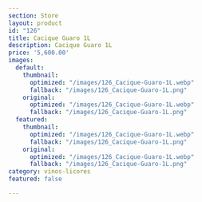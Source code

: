 ```yaml
---
section: Store
layout: product
id: "126"
title: Cacique Guaro 1L
description: Cacique Guaro 1L
price: '5,600.00'
images:
  default:
    thumbnail:
      optimized: "/images/126_Cacique-Guaro-1L.webp"
      fallback: "/images/126_Cacique-Guaro-1L.png"
    original:
      optimized: "/images/126_Cacique-Guaro-1L.webp"
      fallback: "/images/126_Cacique-Guaro-1L.png"
  featured:
    thumbnail:
      optimized: "/images/126_Cacique-Guaro-1L.webp"
      fallback: "/images/126_Cacique-Guaro-1L.png"
    original:
      optimized: "/images/126_Cacique-Guaro-1L.webp"
      fallback: "/images/126_Cacique-Guaro-1L.png"
category: vinos-licores
featured: false

---
```

